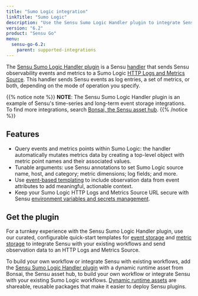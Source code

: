 ```yaml
---
title: "Sumo Logic integration"
linkTitle: "Sumo Logic"
description: "Use the Sensu Sumo Logic Handler plugin to integrate Sensu with your Sumo Logic HTTP Logs and Metrics Source. Read about the features of Sensu's Sumo Logic integration and learn how to get the plugin."
version: "6.2"
product: "Sensu Go"
menu: 
  sensu-go-6.2:
    parent: supported-integrations
---
```


The [Sensu Sumo Logic Handler plugin][4] is a Sensu [handler][1] that sends Sensu observability events and metrics to a Sumo Logic [HTTP Logs and Metrics Source][9].
This handler sends Sensu events as log entries, a set of metrics, or both, depending on the mode of operation you specify.

{{% notice note %}}
**NOTE**: The Sensu Sumo Logic Handler plugin is an example of Sensu's time-series and long-term event storage integrations.
To find more integrations, search [Bonsai, the Sensu asset hub](https://bonsai.sensu.io/).
{{% /notice %}}

## Features

- Query events and metrics points within Sumo Logic: the handler automatically mutates metrics data by creating a top-level object with metric point names and their associated values.
- Tunable arguments: use Sensu annotations to set Sumo Logic source name, host, and category; metric dimensions; log fields; and more.
- Use [event-based templating][2] to include observation data from event attributes to add meaningful, actionable context.
- Keep your Sumo Logic HTTP Logs and Metrics Source URL secure with Sensu [environment variables and secrets management][7].

## Get the plugin

For a turnkey experience with the Sensu Sumo Logic Handler plugin, use our curated, configurable quick-start templates for [event storage][6] and [metric storage][8] to integrate Sensu with your existing workflows and send observation data to an HTTP Logs and Metrics Source.

To build your own workflow or integrate Sensu with existing workflows, add the [Sensu Sumo Logic Handler plugin][4] with a dynamic runtime asset from Bonsai, the Sensu asset hub, to build your own workflow or integrate Sensu with your existing Sumo Logic workflows.
[Dynamic runtime assets][5] are shareable, reusable packages that make it easier to deploy Sensu plugins.


[1]: ../../../observability-pipeline/observe-process/handlers/
[2]: ../../../observability-pipeline/observe-process/handler-templates/
[4]: https://bonsai.sensu.io/assets/sensu/sensu-sumologic-handler
[5]: ../../assets/
[6]: https://github.com/sensu/catalog/blob/main/pipelines/event-storage/sumologic.yaml
[7]: ../../../operations/manage-secrets/
[8]: https://github.com/sensu/catalog/blob/main/pipelines/metric-storage/sumologic.yaml
[9]: https://help.sumologic.com/03Send-Data/Sources/02Sources-for-Hosted-Collectors/HTTP-Source
